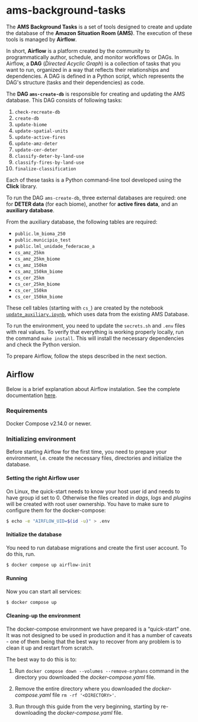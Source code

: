 # ams-background-tasks

The **AMS Background Tasks** is a set of tools designed to create and update the database of the **Amazon Situation Room (AMS)**. The execution of these tools is managed by **Airflow**.

In short, **Airflow** is a platform created by the community to programmatically author, schedule, and monitor workflows or DAGs. In Airflow, a **DAG** (*Directed Acyclic Graph*) is a collection of tasks that you want to run, organized in a way that reflects their relationships and dependencies. A DAG is defined in a Python script, which represents the DAG's structure (tasks and their dependencies) as code.

The **DAG `ams-create-db`** is responsible for creating and updating the AMS database. This DAG consists of following tasks:

1. `check-recreate-db`
2. `create-db`
3. `update-biome`
4. `update-spatial-units`
5. `update-active-fires`
6. `update-amz-deter`
7. `update-cer-deter`
8. `classify-deter-by-land-use`
9. `classify-fires-by-land-use`
10. `finalize-classification`

Each of these tasks is a Python command-line tool developed using the **Click** library.

To run the DAG `ams-create-db`, three external databases are required: one for **DETER data** (for each biome), another for **active fires data**, and an **auxiliary database**.

From the auxiliary database, the following tables are required:

- `public.lm_bioma_250`
- `public.municipio_test`
- `public.lml_unidade_federacao_a`
- `cs_amz_25km`
- `cs_amz_25km_biome`
- `cs_amz_150km`
- `cs_amz_150km_biome`
- `cs_cer_25km`
- `cs_cer_25km_biome`
- `cs_cer_150km`
- `cs_cer_150km_biome`

These cell tables (starting with `cs_`) are created by the notebook [`update_auxiliary.ipynb`](https://github.com/terrabrasilis/ams-background-tasks/blob/main/notebooks/update_auxiliary.ipynb), which uses data from the existing AMS Database.

To run the environment, you need to update the `secrets.sh` and `.env` files with real values. To verify that everything is working properly locally, run the command `make install`. This will install the necessary dependencies and check the Python version.

To prepare Airflow, follow the steps described in the next section.

## Airflow

Below is a brief explanation about Airflow instalation. See the complete documentation [here](https://airflow.apache.org/docs/apache-airflow/stable/howto/docker-compose/index.html).

### Requirements

Docker Compose v2.14.0 or newer.

### Initializing environment

Before starting Airflow for the first time, you need to prepare your environment, i.e. create the necessary files, directories and initialize the database.

#### Setting the right Airflow user

On Linux, the quick-start needs to know your host user id and needs to have group id set to 0. Otherwise the files created in *dags*, *logs* and *plugins* will be created with root user ownership. You have to make sure to configure them for the docker-compose:

```bash
$ echo -e "AIRFLOW_UID=$(id -u)" > .env
```

#### Initialize the database

You need to run database migrations and create the first user account. To do this, run.

```bash
$ docker compose up airflow-init
```

#### Running

Now you can start all services:

```bash
$ docker compose up
```

#### Cleaning-up the environment

The docker-compose environment we have prepared is a “quick-start” one. It was not designed to be used in production and it has a number of caveats - one of them being that the best way to recover from any problem is to clean it up and restart from scratch.

The best way to do this is to:

1. Run ```docker compose down --volumes --remove-orphans``` command in the directory you downloaded the *docker-compose.yaml* file.

2. Remove the entire directory where you downloaded the *docker-compose.yaml* file ```rm -rf '<DIRECTORY>'```.

3. Run through this guide from the very beginning, starting by re-downloading the *docker-compose.yaml* file.
